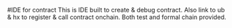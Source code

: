 #IDE for contract
This is IDE built to create & debug contract.
Also link to ub & hx to register & call contract onchain.
Both test and formal chain provided.
